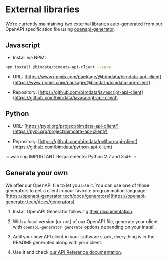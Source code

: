 # External libraries

We’re currently maintaining two external libraries auto-generated from <a :href="$themeConfig.env.API_URL + '/doc#/'">our OpenAPI specification file</a> using [openapi-generator](https://github.com/OpenAPITools/openapi-generator).

## Javascript

- Install via NPM:
```bash
npm install @bimdata/bimdata-api-client --save
```

- URL: [https://www.npmjs.com/package/@bimdata/bimdata-api-client](https://www.npmjs.com/package/@bimdata/bimdata-api-client)

- Repository: [https://github.com/bimdata/javascript-api-client](https://github.com/bimdata/javascript-api-client)

## Python

- URL: [https://pypi.org/project/bimdata-api-client/](https://pypi.org/project/bimdata-api-client/)

- Repository: [https://github.com/bimdata/python-api-client](https://github.com/bimdata/python-api-client)

::: warning IMPORTANT
Requirements: Python 2.7 and 3.4+
:::

## Generate your own

We offer our OpenAPI file to let you use it. You can use one of those generators to get a client in your favorite programmation language: [https://openapi-generator.tech/docs/generators](https://openapi-generator.tech/docs/generators)

1. Install OpenAPI Generator following [their documentation](https://openapi-generator.tech/docs/installation/).

2. With a local version (or not) of our OpenAPI file, generate your client with `openapi-generator generate` options depending on your install.

3. Add your new API client in your software stack, everything is in the README generated along with your client.

4. Use it and check [our API Reference documentation](/api/reference).
